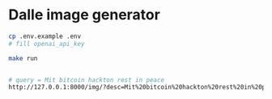 # Dalle image generator



```sh
cp .env.example .env
# fill openai_api_key

make run


# query = Mit bitcoin hackton rest in peace
http://127.0.0.1:8000/img/?desc=Mit%20bitcoin%20hackton%20rest%20in%20peace
```

